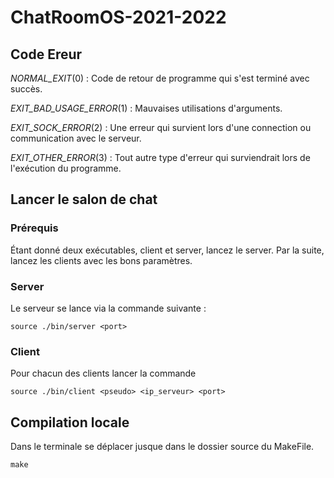 # ChatRoomOS-2021-2022

## Code Ereur

*NORMAL_EXIT*(0) : Code de retour de programme qui s'est terminé avec succès.

*EXIT_BAD_USAGE_ERROR*(1) : Mauvaises utilisations d'arguments.

*EXIT_SOCK_ERROR*(2) : Une erreur qui survient lors d'une connection ou communication avec le serveur. 

*EXIT_OTHER_ERROR*(3) : Tout autre type d'erreur qui surviendrait lors de l'exécution du programme.


## Lancer le salon de chat 

### Prérequis 
Étant donné deux exécutables, client et server, lancez le server.
Par la suite, lancez les clients avec les bons paramètres.

### Server 
Le serveur se lance via la commande suivante :
```shell 
source ./bin/server <port>
```


### Client 
Pour chacun des clients lancer la commande 
```shell 
source ./bin/client <pseudo> <ip_serveur> <port>
```


## Compilation locale

Dans le terminale se déplacer jusque dans le dossier source du MakeFile.
```shell
make
```
